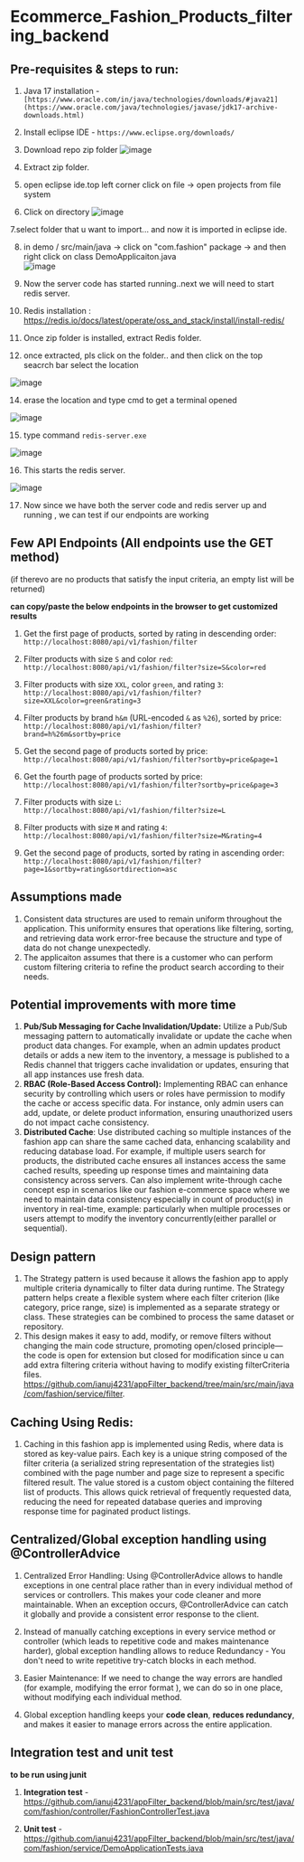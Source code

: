 # Ecommerce_Fashion_Products_filtering_backend

## Pre-requisites & steps to run:


1. Java 17 installation - `[https://www.oracle.com/in/java/technologies/downloads/#java21](https://www.oracle.com/java/technologies/javase/jdk17-archive-downloads.html)`


2. Install eclipse IDE -  `https://www.eclipse.org/downloads/`

3. Download repo zip folder ![image](https://github.com/user-attachments/assets/7b583165-945c-4af9-914d-26fc0a360271)

4. Extract zip folder.
     
5. open eclipse ide.top left corner click on file -> open projects from file system

6. Click on directory ![image](https://github.com/user-attachments/assets/9d988b7e-cd57-4451-aff5-d116716b2650)

7.select folder that u want to import... and now it is imported in eclipse ide.

8. in demo / src/main/java -> click on  "com.fashion" package -> and then right click on class DemoApplicaiton.java  
   ![image](https://github.com/user-attachments/assets/e3003f3f-c5c2-43d1-afd2-3430b097847c)

10. Now the server code has started running..next we will need to start redis server.  

11. Redis installation : https://redis.io/docs/latest/operate/oss_and_stack/install/install-redis/

12. Once zip folder is  installed,  extract Redis folder.

13. once extracted, pls click on the folder.. and then  click on the top  seacrch bar select the location

   ![image](https://github.com/user-attachments/assets/05856b47-4954-4bb1-ac73-85a14701c739)


14. erase the location and type cmd to get a terminal opened

   ![image](https://github.com/user-attachments/assets/68bd07da-52b4-40aa-91f2-87968f03cf12)


15. type command `redis-server.exe`

  ![image](https://github.com/user-attachments/assets/04ae6a95-f204-4e1d-9cce-41dadc457752)

16. This starts the redis server.

![image](https://github.com/user-attachments/assets/f55bf6e8-cd5e-4bc4-9839-43ab150d2927)

17. Now since we have both the server code and redis server up and running , we can test if our endpoints are working   


## Few API Endpoints  (All endpoints use the GET method)

(if therevo are no products that satisfy the input criteria, an empty list will be returned)

**can copy/paste the below endpoints in the browser to get customized results**

1. Get the first page of products, sorted by rating in descending order:
`http://localhost:8080/api/v1/fashion/filter`

3. Filter products with size `S` and color `red`:
   `http://localhost:8080/api/v1/fashion/filter?size=S&color=red`

4. Filter products with size `XXL`, color `green`, and rating `3`:
   `http://localhost:8080/api/v1/fashion/filter?size=XXL&color=green&rating=3`

5. Filter products by brand `h&m` (URL-encoded `&` as `%26`), sorted by price:
   `http://localhost:8080/api/v1/fashion/filter?brand=h%26m&sortby=price`

6. Get the second page of products sorted by price:
   `http://localhost:8080/api/v1/fashion/filter?sortby=price&page=1`

7. Get the fourth page of products sorted by price:
   `http://localhost:8080/api/v1/fashion/filter?sortby=price&page=3`

8. Filter products with size `L`:
   `http://localhost:8080/api/v1/fashion/filter?size=L`

9. Filter products with size `M` and rating `4`:
   `http://localhost:8080/api/v1/fashion/filter?size=M&rating=4`

10. Get the second page of products, sorted by rating in ascending order:
   `http://localhost:8080/api/v1/fashion/filter?page=1&sortby=rating&sortdirection=asc`

    
## Assumptions made

1. Consistent data structures are used to remain uniform throughout the application. This uniformity ensures that operations like filtering, sorting, and retrieving data work error-free because the structure and type of data do not change unexpectedly.
2. The applicaiton assumes that there is a customer who can perform custom filtering criteria to refine the product search according to their needs.

## Potential improvements with more time

1. **Pub/Sub Messaging for Cache Invalidation/Update:** Utilize a Pub/Sub messaging pattern to automatically invalidate or update the cache when product data changes. For example, when an admin updates product details or adds a new item to the inventory, a message is published to a Redis channel that triggers cache invalidation or updates, ensuring that all app instances use fresh data.
2. **RBAC (Role-Based Access Control):** Implementing RBAC can enhance security by controlling which users or roles have permission to modify the cache or access specific data. For instance, only admin users can add, update, or delete product information, ensuring unauthorized users do not impact cache consistency.
3. **Distributed Cache**: Use distributed caching so multiple instances of the fashion app can share the same cached data, enhancing scalability and reducing database load. For example, if multiple users search for products, the distributed cache ensures all instances access the same cached results, speeding up response times and maintaining data consistency across servers. Can also implement write-through cache concept esp in scenarios like our fashion e-commerce space where we need to maintain data consistency especially in count of product(s) in inventory in real-time, example: particularly when multiple processes or users attempt to modify the inventory concurrently(either parallel or sequential).

## Design pattern

1. The Strategy pattern is used because it allows the fashion app to apply multiple criteria dynamically to filter data during runtime. The Strategy pattern helps create a flexible system where each filter criterion (like category, price range, size) is implemented as a separate strategy or class. These strategies can be combined to process the same dataset or repository.
2. This design makes it easy to add, modify, or remove filters without changing the main code structure, promoting open/closed principle—the code is open for extension but closed for modification since u can add  extra filtering criteria without having to modify existing filterCriteria files.
<u><a href="https://github.com/ianuj4231/appFilter_backend/tree/main/src/main/java/com/fashion/service/filter">https://github.com/ianuj4231/appFilter_backend/tree/main/src/main/java/com/fashion/service/filter</a></u>.
## Caching Using Redis:

1. Caching in this fashion app is implemented using Redis, where data is stored as key-value pairs. Each key is a unique string composed of the filter criteria (a serialized string representation of the strategies list) combined with the page number and page size to represent a specific filtered result. The value stored is a custom object containing the filtered list of products. This allows quick retrieval of frequently requested data, reducing the need for repeated database queries and improving response time for paginated product listings.

## Centralized/Global exception handling using @ControllerAdvice

1. Centralized Error Handling: Using @ControllerAdvice allows to handle exceptions in one central place rather than in every individual method of services or controllers. This makes your code cleaner and more maintainable. When an exception occurs, @ControllerAdvice can catch it globally and provide a consistent error response to the client.

2. Instead of manually catching exceptions in every service method or controller (which leads to repetitive code and makes maintenance harder), global exception handling allows to reduce Redundancy - You don't need to write repetitive try-catch blocks in each method.

3. Easier Maintenance: If we need to change the way errors are handled (for example, modifying the error format ), we can do so in one place, without modifying each individual method.

4. Global exception handling keeps your **code clean**, **reduces redundancy**, and makes it easier to manage errors across the entire application.


## Integration test and unit test

**to be run using junit**

1. **Integration test** - <a href="https://github.com/ianuj4231/appFilter_backend/blob/main/src/test/java/com/fashion/controller/FashionControllerTest.java"> https://github.com/ianuj4231/appFilter_backend/blob/main/src/test/java/com/fashion/controller/FashionControllerTest.java </a>

2. **Unit test**  -  <a href="https://github.com/ianuj4231/appFilter_backend/blob/main/src/test/java/com/fashion/service/DemoApplicationTests.java">https://github.com/ianuj4231/appFilter_backend/blob/main/src/test/java/com/fashion/service/DemoApplicationTests.java</a>
